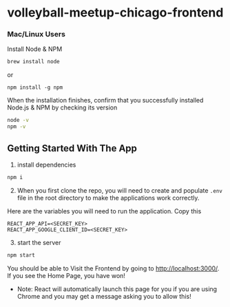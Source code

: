 # volleyball-meetup-chicago-frontend

### Mac/Linux Users
Install Node & NPM

```bash
brew install node 
```
or 
```
npm install -g npm
```

When the installation finishes, confirm that you successfully installed Node.js & NPM by checking its version

```bash
node -v
npm -v
```

## Getting Started With The App
1. install dependencies
```bash
npm i
```
2. When you first clone the repo, you will need to create and populate `.env` file in the root directory to make the applications work correctly.

Here are the variables you will need to run the application. Copy this

```
REACT_APP_API=<SECRET_KEY>
REACT_APP_GOOGLE_CLIENT_ID=<SECRET_KEY>
```

3. start the server
```bash
npm start
```

You should be able to Visit the Frontend by going to [http://localhost:3000/](http://localhost:3000/). If you see the Home Page, you have won!

- Note: React will automatically launch this page for you if you are using Chrome and you may get a message asking you to allow this!